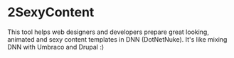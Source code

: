 2SexyContent
============

This tool helps web designers and developers prepare great looking, animated and sexy content templates in DNN (DotNetNuke). It's like mixing DNN with Umbraco and Drupal :)
